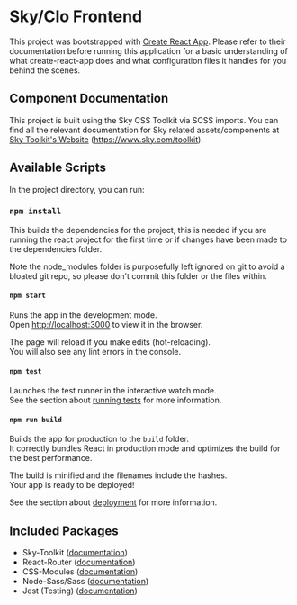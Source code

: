 # Sky/Clo Frontend

This project was bootstrapped with [Create React App](https://github.com/facebook/create-react-app). Please refer to their documentation before running this application for a basic understanding of what create-react-app does and what configuration files it handles for you behind the scenes.

## Component Documentation

This project is built using the Sky CSS Toolkit via SCSS imports. You can find all the relevant documentation for Sky related assets/components at [Sky Toolkit's Website](https://www.sky.com/toolkit) (https://www.sky.com/toolkit).

## Available Scripts

In the project directory, you can run:

### `npm install`

This builds the dependencies for the project, this is needed if you are running the react project for the first time or if changes have been made to the dependencies folder.

Note the node_modules folder is purposefully left ignored on git to avoid a bloated git repo, so please don't commit this folder or the files within.

#### `npm start`

Runs the app in the development mode.<br />
Open [http://localhost:3000](http://localhost:3000) to view it in the browser.

The page will reload if you make edits (hot-reloading).<br />
You will also see any lint errors in the console.

#### `npm test`

Launches the test runner in the interactive watch mode.<br />
See the section about [running tests](https://facebook.github.io/create-react-app/docs/running-tests) for more information.

#### `npm run build`

Builds the app for production to the `build` folder.<br />
It correctly bundles React in production mode and optimizes the build for the best performance.

The build is minified and the filenames include the hashes.<br />
Your app is ready to be deployed!

See the section about [deployment](https://facebook.github.io/create-react-app/docs/deployment) for more information.

## Included Packages

- Sky-Toolkit ([documentation](https://github.com/sky-uk/toolkit))
- React-Router ([documentation](https://reactrouter.com/web/api/))
- CSS-Modules ([documentation](https://github.com/css-modules/css-modules))
- Node-Sass/Sass ([documentation](https://sass-lang.com/documentation/syntax))
- Jest (Testing) ([documentation](https://jestjs.io/))

